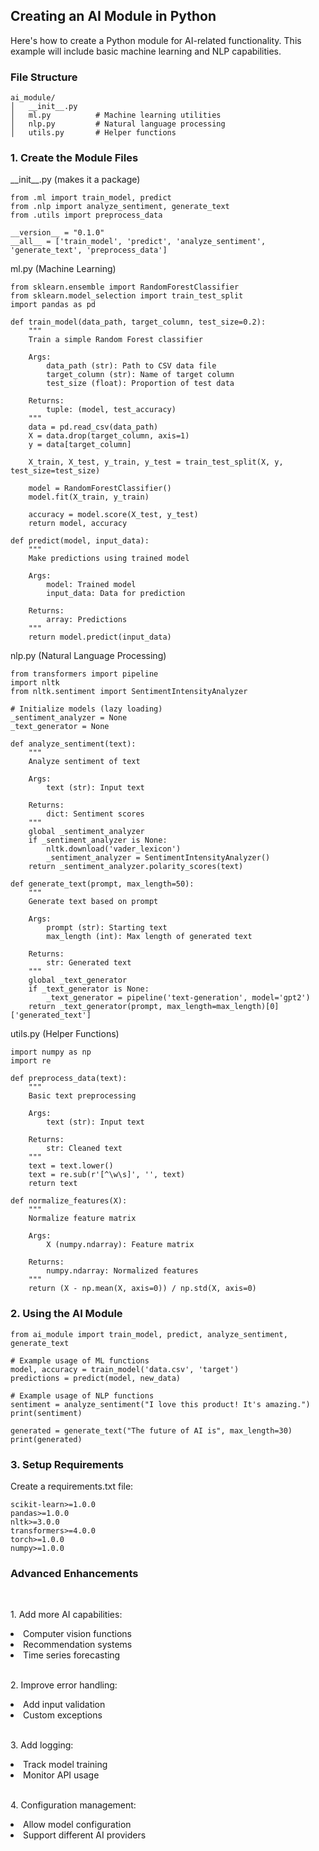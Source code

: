 <h2>Creating an AI Module in Python</h2>
<p>Here's how to create a Python module for AI-related functionality. This example will include basic machine learning and NLP capabilities.</p>
<h3>File Structure</h3>

```
ai_module/
│   __init__.py
│   ml.py          # Machine learning utilities
│   nlp.py         # Natural language processing
│   utils.py       # Helper functions
```

<h3>1. Create the Module Files</h3>
<p>__init__.py (makes it a package)</p>

```
from .ml import train_model, predict
from .nlp import analyze_sentiment, generate_text
from .utils import preprocess_data

__version__ = "0.1.0"
__all__ = ['train_model', 'predict', 'analyze_sentiment', 'generate_text', 'preprocess_data']
```

<p>ml.py (Machine Learning)</p>

```
from sklearn.ensemble import RandomForestClassifier
from sklearn.model_selection import train_test_split
import pandas as pd

def train_model(data_path, target_column, test_size=0.2):
    """
    Train a simple Random Forest classifier
    
    Args:
        data_path (str): Path to CSV data file
        target_column (str): Name of target column
        test_size (float): Proportion of test data
        
    Returns:
        tuple: (model, test_accuracy)
    """
    data = pd.read_csv(data_path)
    X = data.drop(target_column, axis=1)
    y = data[target_column]
    
    X_train, X_test, y_train, y_test = train_test_split(X, y, test_size=test_size)
    
    model = RandomForestClassifier()
    model.fit(X_train, y_train)
    
    accuracy = model.score(X_test, y_test)
    return model, accuracy

def predict(model, input_data):
    """
    Make predictions using trained model
    
    Args:
        model: Trained model
        input_data: Data for prediction
        
    Returns:
        array: Predictions
    """
    return model.predict(input_data)
```

<p>nlp.py (Natural Language Processing)</p>

```
from transformers import pipeline
import nltk
from nltk.sentiment import SentimentIntensityAnalyzer

# Initialize models (lazy loading)
_sentiment_analyzer = None
_text_generator = None

def analyze_sentiment(text):
    """
    Analyze sentiment of text
    
    Args:
        text (str): Input text
        
    Returns:
        dict: Sentiment scores
    """
    global _sentiment_analyzer
    if _sentiment_analyzer is None:
        nltk.download('vader_lexicon')
        _sentiment_analyzer = SentimentIntensityAnalyzer()
    return _sentiment_analyzer.polarity_scores(text)

def generate_text(prompt, max_length=50):
    """
    Generate text based on prompt
    
    Args:
        prompt (str): Starting text
        max_length (int): Max length of generated text
        
    Returns:
        str: Generated text
    """
    global _text_generator
    if _text_generator is None:
        _text_generator = pipeline('text-generation', model='gpt2')
    return _text_generator(prompt, max_length=max_length)[0]['generated_text']
```

<p>utils.py (Helper Functions)</p>

```
import numpy as np
import re

def preprocess_data(text):
    """
    Basic text preprocessing
    
    Args:
        text (str): Input text
        
    Returns:
        str: Cleaned text
    """
    text = text.lower()
    text = re.sub(r'[^\w\s]', '', text)
    return text

def normalize_features(X):
    """
    Normalize feature matrix
    
    Args:
        X (numpy.ndarray): Feature matrix
        
    Returns:
        numpy.ndarray: Normalized features
    """
    return (X - np.mean(X, axis=0)) / np.std(X, axis=0)
```

<h3>2. Using the AI Module</h3>

```
from ai_module import train_model, predict, analyze_sentiment, generate_text

# Example usage of ML functions
model, accuracy = train_model('data.csv', 'target')
predictions = predict(model, new_data)

# Example usage of NLP functions
sentiment = analyze_sentiment("I love this product! It's amazing.")
print(sentiment)

generated = generate_text("The future of AI is", max_length=30)
print(generated)
```

<h3>3. Setup Requirements</h3>
<p>Create a requirements.txt file:</p>

```
scikit-learn>=1.0.0
pandas>=1.0.0
nltk>=3.0.0
transformers>=4.0.0
torch>=1.0.0
numpy>=1.0.0
```

<h3>Advanced Enhancements</h3>
<br>
<p>1. Add more AI capabilities:</p>
<li>Computer vision functions</li>
<li>Recommendation systems</li>
<li>Time series forecasting</li>
<br>
<p>2. Improve error handling:</p>
<li>Add input validation</li>
<li>Custom exceptions</li>
<br>
<p>3. Add logging:</p>
<li>Track model training</li>
<li>Monitor API usage</li>
<br>
<p>4. Configuration management:</p>
<li>Allow model configuration</li>
<li>Support different AI providers</li>
